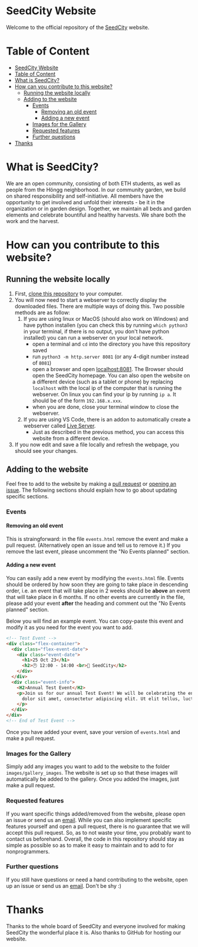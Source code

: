 # SeedCity Website
Welcome to the official repository of the [SeedCity](www.seedcity.ch) website.
# Table of Content
- [SeedCity Website](#seedcity-website)
- [Table of Content](#table-of-content)
- [What is SeedCity?](#what-is-seedcity)
- [How can you contribute to this website?](#how-can-you-contribute-to-this-website)
  - [Running the website locally](#running-the-website-locally)
  - [Adding to the website](#adding-to-the-website)
    - [Events](#events)
      - [Removing an old event](#removing-an-old-event)
      - [Adding a new event](#adding-a-new-event)
    - [Images for the Gallery](#images-for-the-gallery)
    - [Requested features](#requested-features)
    - [Further questions](#further-questions)
- [Thanks](#thanks)

# What is SeedCity?
We are an open community, consisting of both ETH students, as well as people from the Höngg neighborhood. In our community garden, we build on shared responsibility and self-initiative. All members have the opportunity to get involved and unfold their interests - be it in the organization or in garden design. Together, we maintain all beds and garden elements and celebrate bountiful and healthy harvests. We share both the work and the harvest.

# How can you contribute to this website?
## Running the website locally
1. First, [clone this repository](https://www.geeksforgeeks.org/how-to-git-clone-a-remote-repository/) to your computer.
2. You will now need to start a webserver to correctly display the downloaded files. There are multiple ways of doing this. Two possible methods are as follow:
   1. If you are using linux or MacOS (should also work on Windows) and have python installen (you can check this by running `which python3` in your terminal, if there is no output, you don't have python installed) you can run a webserver on your local network.
      * open a terminal and `cd` into the directory you have this repository saved
      * run `python3 -m http.server 8081` (or any 4-digit number instead of `8081`)
      * open a browser and open [localhost:8081](localhost:8081). The Browser should open the SeedCity homepage. You can also open the website on a different device (such as a tablet or phone) by replacing `localhost` with the local ip of the computer that is running the webserver. On linux you can find your ip by running `ip a`. It should be of the form `192.168.x.xxx`.
      * when you are done, close your terminal window to close the webserver.
    2. If you are using VS Code, there is an addon to automatically create a webserver called [Live Server](https://marketplace.visualstudio.com/items?itemName=ritwickdey.LiveServer).
       * Just as described in the previous method, you can access this website from a different device.
3. If you now edit and save a file locally and refresh the webpage, you should see your changes.
## Adding to the website
Feel free to add to the website by making a [pull request](https://github.blog/developer-skills/github/beginners-guide-to-github-creating-a-pull-request/) or [opening an issue](https://www.geeksforgeeks.org/issues-in-github/). The following sections should explain how to go about updating specific sections.
### Events
#### Removing an old event
This is straingforward: in the file `events.html` remove the event and make a pull request. (Alternatively open an issue and tell us to remove it.) If you remove the last event, please uncomment the "No Events planned" section.
#### Adding a new event
You can easily add a new event by modifying the `events.html` file. Events should be ordered by how soon they are going to take place in descending order, i.e. an event that will take place in 2 weeks should be __above__ an event that will take place in 6 months. If no other events are currently in the file, please add your event __after__ the heading and comment out the "No Events planned" section.

Below you will find an example event. You can copy-paste this event and modify it as you need for the event you want to add.

```html
<!-- Test Event -->
<div class="flex-container">
  <div class="flex-event-date">
    <div class="event-date">
      <h1>25 Oct 23</h1>
      <h2>🕐 12:00 - 14:00 <br>📌 SeedCity</h2>
    </div>
  </div>
  <div class="event-info">
    <H2>Annual Test Event</H2>
    <p>Join us for our annual Test Event! We will be celebrating the end of the growing season with a potluck, music, and games. Bring your favorite dish to share and enjoy the bounty of the garden.
      dolor sit amet, consectetur adipiscing elit. Ut elit tellus, luctus nec ullamcorper mattis, pulvinar dapibus. More filler text.
    </p>
  </div>
</div>
<!-- End of Test Event -->
```

Once you have added your event, save your version of `events.html` and make a pull request.

### Images for the Gallery
Simply add any images you want to add to the website to the folder `images/gallery_images`. The website is set up so that these images will automatically be added to the gallery. Once you added the images, just make a pull request.
### Requested features
If you want specific things added/removed from the website, please open an issue or send us an <a href="mailto:seedcity@ethz.ch">email</a>. While you can also implement specific features yourself and open a pull request, there is no guarantee that we will accept this pull request. So, as to not waste your time, you probably want to contact us beforehand. Overall, the code in this repository should stay as simple as possible so as to make it easy to maintain and to add to for nonprogrammers.
### Further questions
If you still have questions or need a hand contributing to the website, open up an issue or send us an <a href="mailto:seedcity@ethz.ch">email</a>. Don't be shy :)

# Thanks
Thanks to the whole board of SeedCity and everyone involved for making SeedCity the wonderful place it is. Also thanks to GitHub for hosting our website.
